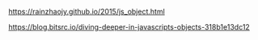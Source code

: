 https://rainzhaojy.github.io/2015/js_object.html

https://blog.bitsrc.io/diving-deeper-in-javascripts-objects-318b1e13dc12